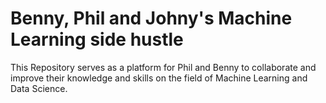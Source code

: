 # Benny, Phil and Johny's Machine Learning side hustle
This Repository serves as a platform for Phil and Benny to collaborate and improve their knowledge and skills on the field of Machine Learning and Data Science.
